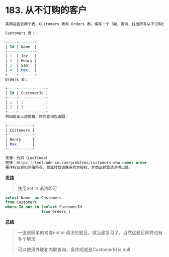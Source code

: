 # 183. 从不订购的客户

```sql
某网站包含两个表，Customers 表和 Orders 表。编写一个 SQL 查询，找出所有从不订购任何东西的客户。

Customers 表：

+----+-------+
| Id | Name  |
+----+-------+
| 1  | Joe   |
| 2  | Henry |
| 3  | Sam   |
| 4  | Max   |
+----+-------+
Orders 表：

+----+------------+
| Id | CustomerId |
+----+------------+
| 1  | 3          |
| 2  | 1          |
+----+------------+
例如给定上述表格，你的查询应返回：

+-----------+
| Customers |
+-----------+
| Henry     |
| Max       |
+-----------+

来源：力扣（LeetCode）
链接：https://leetcode-cn.com/problems/customers-who-never-order
著作权归领扣网络所有。商业转载请联系官方授权，非商业转载请注明出处。
```

**思路**

>使用not in 语法即可

```sql
select Name  as Customers 
from Customers 
where Id not in (select CustomerId 
                from Orders )
```

**总结**

> 一道很简单的考查not in 语法的题目，就当是复习了，当然这题目同样也有多个解法
>
> 可以使用外联和内联查询，条件呢就是CustomerId is null

